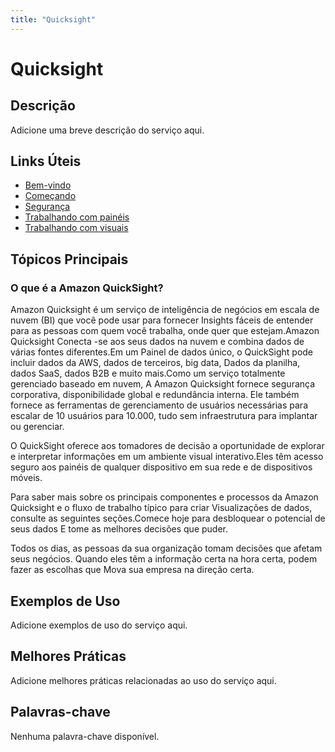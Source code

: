 ```yaml
---
title: "Quicksight"
---
```


# Quicksight

## Descrição

Adicione uma breve descrição do serviço aqui.

## Links Úteis

- [Bem-vindo](https://docs.aws.amazon.com/quicksight/latest/user/welcome.html)
- [Começando](https://docs.aws.amazon.com/quicksight/latest/user/getting-started.html)
- [Segurança](https://docs.aws.amazon.com/quicksight/latest/user/security.html)
- [Trabalhando com painéis](https://docs.aws.amazon.com/quicksight/latest/user/working-with-dashboards.html)
- [Trabalhando com visuais](https://docs.aws.amazon.com/quicksight/latest/user/working-with-visuals.html)

## Tópicos Principais

### O que é a Amazon QuickSight?

Amazon Quicksight é um serviço de inteligência de negócios em escala de nuvem (BI) que você pode usar para fornecer
Insights fáceis de entender para as pessoas com quem você trabalha, onde quer que estejam.Amazon Quicksight
Conecta -se aos seus dados na nuvem e combina dados de várias fontes diferentes.Em um
Painel de dados único, o QuickSight pode incluir dados da AWS, dados de terceiros, big data,
Dados da planilha, dados SaaS, dados B2B e muito mais.Como um serviço totalmente gerenciado baseado em nuvem,
A Amazon Quicksight fornece segurança corporativa, disponibilidade global e redundância interna.
Ele também fornece as ferramentas de gerenciamento de usuários necessárias para escalar de 10 usuários para 10.000,
tudo sem infraestrutura para implantar ou gerenciar.

O QuickSight oferece aos tomadores de decisão a oportunidade de explorar e interpretar informações em um
ambiente visual interativo.Eles têm acesso seguro aos painéis de qualquer dispositivo em sua rede
e de dispositivos móveis.

Para saber mais sobre os principais componentes e processos da Amazon Quicksight e o fluxo de trabalho típico para criar
Visualizações de dados, consulte as seguintes seções.Comece hoje para desbloquear o potencial de seus dados
E tome as melhores decisões que puder.

Todos os dias, as pessoas da sua organização tomam decisões que afetam seus negócios.
Quando eles têm a informação certa na hora certa, podem fazer as escolhas que
Mova sua empresa na direção certa.

## Exemplos de Uso

Adicione exemplos de uso do serviço aqui.

## Melhores Práticas

Adicione melhores práticas relacionadas ao uso do serviço aqui.

## Palavras-chave

Nenhuma palavra-chave disponível.
